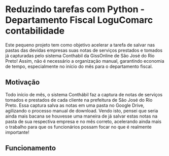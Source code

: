 # Reduzindo tarefas com Python - Departamento Fiscal LoguComarc contabilidade

Este pequeno projeto tem como objetivo acelerar a tarefa de salvar nas pastas das devidas empresas suas notas de serviços prestados e tomados já capturadas pelo sistema Conthabil da GissOnline de São José do Rio Preto! Assim, não é necessário a organização manual, garantindo economia de tempo, especialmente no início do mês para o departamento fiscal.

## Motivação

Todo início de mês, o sistema Conthábil faz a captura de notas de serviços tomados e prestados de cada cliente na prefeitura de São José do Rio Preto. Essa captura salva as notas em uma pasta no Google Drive, agilizando o processo manual de download. Vendo isto, pensei que seria ainda mais bacana se houvesse uma maneira de já salvar estas notas na pasta de sua respectiva empresa e no mês correto, acelerando ainda mais o trabalho para que os funcionários possam focar no que é realmente importante!

## Funcionamento

